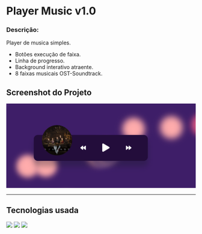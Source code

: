 # Player Music v1.0

### Descrição:

<p> Player de musica simples.</p>

- Botões execução de faixa.
- Linha de progresso.
- Background interativo atraente.
- 8 faixas musicais OST-Soundtrack.

## Screenshot do Projeto

![](/images/Music-Player%20v1.0.png)

---

## Tecnologias usada

![](https://img.shields.io/badge/JavaScript-F7DF1E?style=for-the-badge&logo=javascript&logoColor=black) ![](https://img.shields.io/badge/CSS3-1572B6?style=for-the-badge&logo=css3&logoColor=white) ![](https://img.shields.io/badge/HTML5-E34F26?style=for-the-badge&logo=html5&logoColor=white)
